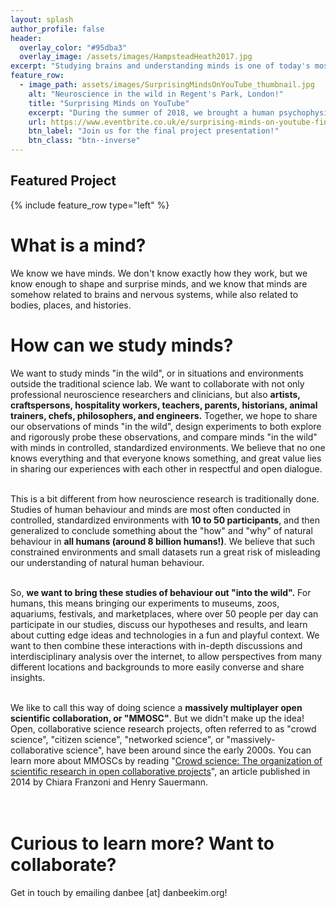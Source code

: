 ```yaml
---
layout: splash
author_profile: false
header: 
  overlay_color: "#95dba3"
  overlay_image: /assets/images/HampsteadHeath2017.jpg
excerpt: "Studying brains and understanding minds is one of today's most exciting challenges. We want to get more brains involved in the study of brains, and more minds involved in understanding how minds of many shapes and sizes can co-exist. "
feature_row:
  - image_path: assets/images/SurprisingMindsOnYouTube_thumbnail.jpg
    alt: "Neuroscience in the wild in Regent's Park, London!"
    title: "Surprising Minds on YouTube"
    excerpt: "During the summer of 2018, we brought a human psychophysics experiment out of the lab and into the wild! We conducted an eye-tracking experiment in Regent's Park (Central London) and at the [2018 Greenbelt Festival](https://www.greenbelt.org.uk), during which we asked people to watch some of YouTube's most popular, non-music videos while we record their eyes up close. We will be giving a presentation of our study results and findings at the Sainsbury Wellcome Centre on Friday, 31 August 2018. This event is FREE and OPEN TO THE PUBLIC - if you would like to join us, please RSVP by clicking the button below!"
    url: https://www.eventbrite.co.uk/e/surprising-minds-on-youtube-final-project-presentation-tickets-49478302936
    btn_label: "Join us for the final project presentation!"
    btn_class: "btn--inverse"
---
```


<h2> Featured Project </h2>

{% include feature_row type="left" %}

<h1> What is a mind? </h1>

<p> We know we have minds. We don't know exactly how they work, but we know enough to shape and surprise minds, and we know that minds are somehow related to brains and nervous systems, while also related to bodies, places, and histories. </p>

<h1>How can we study minds? </h1>

<p>We want to study minds "in the wild", or in situations and environments outside the traditional science lab. We want to collaborate with not only professional neuroscience researchers and clinicians, but also <b>artists, craftspersons, hospitality workers, teachers, parents, historians, animal trainers, chefs, philosophers, and engineers.</b> Together, we hope to share our observations of minds "in the wild", design experiments to both explore and rigorously probe these observations, and compare minds "in the wild" with minds in controlled, standardized environments. We believe that no one knows everything and that everyone knows something, and great value lies in sharing our experiences with each other in respectful and open dialogue. <br/><br/>
	
This is a bit different from how neuroscience research is traditionally done. Studies of human behaviour and minds are most often conducted in controlled, standardized environments with <b>10 to 50 participants</b>, and then generalized to conclude something about the "how" and "why" of natural behaviour in <b>all humans (around 8 billion humans!)</b>. We believe that such constrained environments and small datasets run a great risk of misleading our understanding of natural human behaviour. <br/><br/>

So, <b>we want to bring these studies of behaviour out "into the wild".</b> For humans, this means bringing our experiments to museums, zoos, aquariums, festivals, and marketplaces, where over 50 people per day can participate in our studies, discuss our hypotheses and results, and learn about cutting edge ideas and technologies in a fun and playful context. We want to then combine these interactions with in-depth discussions and interdisciplinary analysis over the internet, to allow perspectives from many different locations and backgrounds to more easily converse and share insights. <br/><br/>

We like to call this way of doing science a <b>massively multiplayer open scientific collaboration, or "MMOSC"</b>. But we didn't make up the idea! Open, collaborative science research projects, often referred to as "crowd science", "citizen science", "networked science", or "massively-collaborative science", have been around since the early 2000s. You can learn more about MMOSCs by reading "<a href="http://www.sciencedirect.com/science/article/pii/S0048733313001212">Crowd science: The organization of scientific research in open collaborative projects</a>", an article published in 2014 by Chiara Franzoni and Henry Sauermann. <br/><br/><br/></p>

<h1>Curious to learn more? Want to collaborate? </h1>

<p>Get in touch by emailing danbee [at] danbeekim.org! </p>
